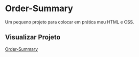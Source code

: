 # Order-Summary 
Um pequeno projeto para colocar em prática meu HTML e CSS.

## Visualizar Projeto
<a href="https://order-summary-luizdominisini.vercel.app/">Order-Summary</a>
